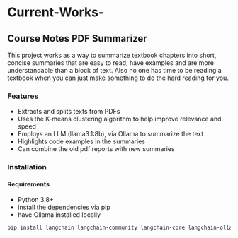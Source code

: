 # Current-Works-

## Course Notes PDF Summarizer 
This project works as a way to summarize textbook chapters into short, concise summaries that are easy to read, have examples and are more understandable than a block of text. Also no one has time to be reading a textbook when you can just make something to do the hard reading for you. 

### Features 
- Extracts and splits texts from PDFs
- Uses the K-means clustering algorithm to help improve relevance and speed
- Employs an LLM (llama3.1:8b), via Ollama to summarize the text
- Highlights code examples in the summaries
- Can combine the old pdf reports with new summaries

### Installation 
#### Requirements 
- Python 3.8+
- install the dependencies via pip
- have Ollama installed locally 

```bash
pip install langchain langchain-community langchain-core langchain-ollama langchain-huggingface sentence-transformers fpdf pdfplumber torch



